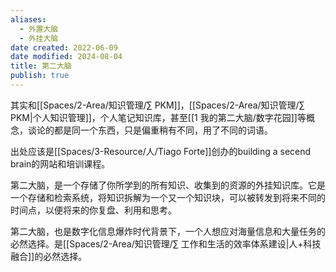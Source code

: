 ```yaml
---
aliases:
  - 外置大脑
  - 外挂大脑
date created: 2022-06-09
date modified: 2024-08-04
title: 第二大脑
publish: true
---
```


其实和[[Spaces/2-Area/知识管理/∑ PKM]]，[[Spaces/2-Area/知识管理/∑ PKM\|个人知识管理]]，个人笔记知识库，甚至[[1 我的第二大脑/数字花园]]等概念，谈论的都是同一个东西，只是偏重稍有不同，用了不同的词语。

出处应该是[[Spaces/3-Resource/人/Tiago Forte]]创办的building a secend brain的网站和培训课程。

第二大脑，是一个存储了你所学到的所有知识、收集到的资源的外挂知识库。它是一个存储和检索系统，将知识拆解为一个又一个知识块，可以被转发到将来不同的时间点，以便将来的你复盘、利用和思考。

第二大脑，也是数字化信息爆炸时代背景下，一个人想应对海量信息和大量任务的必然选择。是[[Spaces/2-Area/知识管理/∑ 工作和生活的效率体系建设\|人+科技融合]]的必然选择。